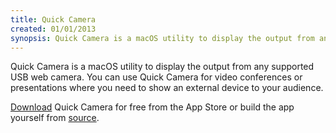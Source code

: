 ```yaml
---
title: Quick Camera
created: 01/01/2013
synopsis: Quick Camera is a macOS utility to display the output from any supported USB web camera. You can use Quick Camera for video conferences or presentations where you need to show an external device to your audience.
---
```

Quick Camera is a macOS utility to display the output from any supported USB web camera. You can use Quick Camera for video conferences or presentations where you need to show an external device to your audience.

[Download](https://apps.apple.com/us/app/quick-camera/id598853070?mt=12) Quick Camera for free from the App Store or build the app yourself from [source](https://github.com/simonguest/quick-camera).